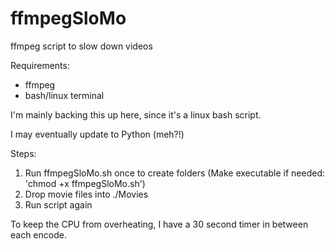 # ffmpegSloMo
ffmpeg script to slow down videos

Requirements:
 - ffmpeg
 - bash/linux terminal

I'm mainly backing this up here, since it's a linux bash script.

I may eventually update to Python (meh?!)

Steps:
1. Run ffmpegSloMo.sh once to create folders (Make executable if needed: 'chmod +x ffmpegSloMo.sh')
2. Drop movie files into ./Movies
3. Run script again

To keep the CPU from overheating, I have a 30 second timer in between each encode.
